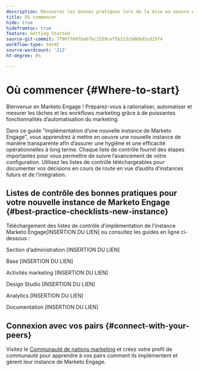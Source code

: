 ```yaml
---
description: Découvrez les bonnes pratiques lors de la mise en oeuvre d’une nouvelle instance de Marketo Engage. Le suivi des performances vous aidera à tirer le meilleur parti de votre Marketo Engage et à configurer votre instance pour une hygiène et une efficacité à long terme. En tant que nouvel administrateur naviguant dans une nouvelle instance, utilisez ces guides pour rester concentré et organisé.
title: Où commencer
hide: true
hidefromtoc: true
feature: Getting Started
source-git-commit: 7f90ff09fbab7bc1559ce75b213cb86bd3cd25f4
workflow-type: tm+mt
source-wordcount: '212'
ht-degree: 0%

---
```


# Où commencer {#Where-to-start}

Bienvenue en Marketo Engage ! Préparez-vous à rationaliser, automatiser et mesurer les tâches et les workflows marketing grâce à de puissantes fonctionnalités d’automatisation du marketing.

Dans ce guide &quot;Implémentation d’une nouvelle instance de Marketo Engage&quot;, vous apprendrez à mettre en oeuvre une nouvelle instance de manière transparente afin d’assurer une hygiène et une efficacité opérationnelles à long terme. Chaque liste de contrôle fournit des étapes importantes pour vous permettre de suivre l’avancement de votre configuration. Utilisez les listes de contrôle téléchargeables pour documenter vos décisions en cours de route en vue d’audits d’instances futurs et de l’intégration.

## Listes de contrôle des bonnes pratiques pour votre nouvelle instance de Marketo Engage {#best-practice-checklists-new-instance}

Téléchargement des listes de contrôle d’implémentation de l’instance Marketo Engage[INSERTION DU LIEN] ou consultez les guides en ligne ci-dessous :

Section d’administration [INSERTION DU LIEN]

Base [INSERTION DU LIEN]

Activités marketing [INSERTION DU LIEN]

Design Studio [INSERTION DU LIEN]

Analytics [INSERTION DU LIEN]

Documentation [INSERTION DU LIEN]

## Connexion avec vos pairs {#connect-with-your-peers}

Visitez le [Communauté de nations marketing](https://nation.marketo.com/) et créez votre profil de communauté pour apprendre à vos pairs comment ils implémentent et gèrent leur instance de Marketo Engage.

